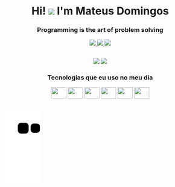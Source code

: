 <h1 align="center">Hi!
<img src="https://media.giphy.com/media/hvRJCLFzcasrR4ia7z/giphy.gif" width="28">
I'm Mateus Domingos 
</h1>
<h3 align="center">Programming is the art of problem solving</h3>

<div align="center">  
<a href="https://instagram.com/#" target="_blank">
<img src="https://img.shields.io/badge/Instagram-E4405F?style=for-the-badge&logo=instagram&logoColor=white"/>
</a>

<a href="https://www.linkedin.com/in/#" target="_blank">
<img src="https://img.shields.io/badge/LinkedIn-0077B5?style=for-the-badge&logo=linkedin&logoColor=white"/>
</a>

<a href="mail:mateusdomingos.etec@gmail.com" target="_blank">
<img src="https://img.shields.io/badge/Gmail-D14836?style=for-the-badge&logo=gmail&logoColor=white"/>
</a>
</div>

##

<div align="center">
  <img height="180em" src="https://github-readme-stats.vercel.app/api?username=MathewsDomingos&show_icons=true&theme=dracula&include_all_commits=true&count_private=true"/>
  <img height="180em"   src="https://github-readme-stats.vercel.app/api/top-langs/?username=MathewsDomingos&layout=compact&langs_count=7&theme=dracula&hide=css"/>
</div>

<h3 align="center">Tecnologias que eu uso no meu dia</h3>

<div style="display: inline_block" align="center">
<img  align="center" height="30" width="40" src="https://cdn.jsdelivr.net/gh/devicons/devicon/icons/css3/css3-original-wordmark.svg" />
<img  align="center" height="30" width="40" src="https://cdn.jsdelivr.net/gh/devicons/devicon/icons/html5/html5-original-wordmark.svg" />
<img align="center" height="30" width="40" src="https://cdn.jsdelivr.net/gh/devicons/devicon/icons/javascript/javascript-original.svg" />
<img  align="center" height="30"  width="40"src="https://cdn.jsdelivr.net/gh/devicons/devicon/icons/typescript/typescript-original.svg" />
<img align="center" height="30"  width="40"src="https://cdn.jsdelivr.net/gh/devicons/devicon/icons/react/react-original-wordmark.svg" />
<img align="center" height="30"  width="40"src="https://cdn.jsdelivr.net/gh/devicons/devicon/icons/nodejs/nodejs-original.svg" />

</div>

<br> 

![snake gif](https://github.com/MathewsDomingos/MathewsDomingos/blob/output/github-contribution-grid-snake.svg)
